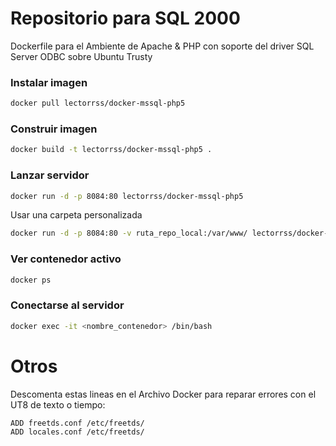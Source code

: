# Repositorio para SQL 2000
Dockerfile para el Ambiente de Apache & PHP con soporte del driver SQL Server ODBC sobre Ubuntu Trusty

### Instalar imagen
```bash
docker pull lectorrss/docker-mssql-php5
```

### Construir imagen
```bash
docker build -t lectorrss/docker-mssql-php5 .
```

### Lanzar servidor
```bash
docker run -d -p 8084:80 lectorrss/docker-mssql-php5
```
Usar una carpeta personalizada
```bash
docker run -d -p 8084:80 -v ruta_repo_local:/var/www/ lectorrss/docker-mssql-php5
```

### Ver contenedor activo
```bash
docker ps
```

### Conectarse al servidor
```bash
docker exec -it <nombre_contenedor> /bin/bash
```

# Otros
Descomenta estas lineas en el Archivo Docker para reparar errores con el UT8 de texto o tiempo:
```bash
ADD freetds.conf /etc/freetds/
ADD locales.conf /etc/freetds/
```
